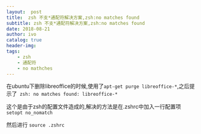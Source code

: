 ```yaml
---
layout:  post
title:  zsh 不支*通配符解决方案,zsh:no matches found
subtitle: zsh 不支*通配符解决方案,zsh:no matches found 
date: 2018-08-21
author: ivo
catalog: true
header-img:
tags:
    - zsh 
    - 通配符
    - no mathches
---
```

在ubuntu下删除libreoffice的时候,使用了`apt-get purge libreoffice-*`,之后提示了` zsh: no matches found: libreoffice-*`

这个是由于zsh的配置文件造成的,解决的方法是在.zshrc中加入一行配置项
`setopt no_nomatch`

然后进行 `source .zshrc`
